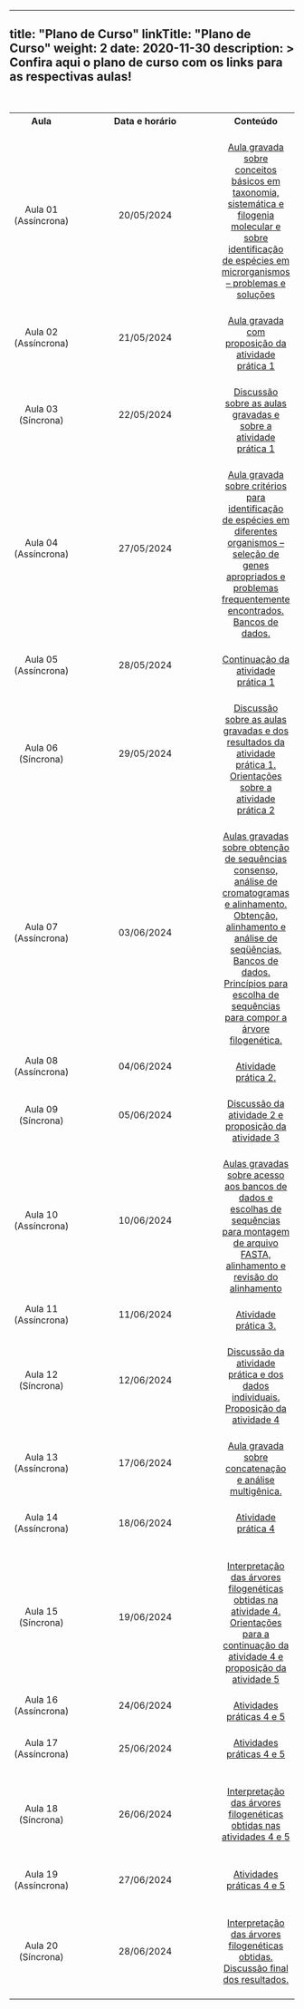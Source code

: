 
---
title: "Plano de Curso"
linkTitle: "Plano de Curso"
weight: 2
date: 2020-11-30
description: >
  Confira aqui o plano de curso com os links para as respectivas aulas!
---

<br>
<div align="center">
<table class="center" style="text-align:center; vertical-align:middle;">
  <tr>
    <th style="vertical-align:middle;"><strong>Aula</strong></th>
    <th style="vertical-align:middle;" width="310"><strong>Data e horário</strong></th>
	<th style="vertical-align:middle;"><strong>Conteúdo</strong></th>
  <tr>
  <td style="vertical-align:middle;">Aula 01 (Assíncrona)</td>
  <td style="vertical-align:middle;">20/05/2024</td>
  <td style="vertical-align:middle;"><a href="https://gstreinamentoeconsultoria.netlify.app/filogenia/2024_01/aulas/aula_01"><br>Aula gravada sobre conceitos básicos em taxonomia, sistemática e filogenia molecular e sobre identificação de espécies em microrganismos – problemas e soluções<br></a></td>
  <tr>
  <td style="vertical-align:middle;">Aula 02 (Assíncrona)</td>
  <td style="vertical-align:middle;">21/05/2024</td>
  <td style="vertical-align:middle;"><a href="https://gstreinamentoeconsultoria.netlify.app/filogenia/2024_01/aulas/aula_02"><br>Aula gravada com proposição da atividade prática 1<br></td>
  <tr>
  <td style="vertical-align:middle;">Aula 03 (Síncrona)</td>
  <td style="vertical-align:middle;">22/05/2024</td>
  <td style="vertical-align:middle;"><a href="https://gstreinamentoeconsultoria.netlify.app/filogenia/2024_01/aulas/aula_03"><br>Discussão sobre as aulas gravadas e sobre a atividade prática 1<br></a></td>
  <tr>
  <td style="vertical-align:middle;">Aula 04 (Assíncrona)</td>
  <td style="vertical-align:middle;">27/05/2024</td>
  <td style="vertical-align:middle;"><a href="https://gstreinamentoeconsultoria.netlify.app/filogenia/2024_01/aulas/aula_04"><br>Aula gravada sobre critérios para identificação de espécies em diferentes organismos – seleção de genes apropriados e problemas frequentemente encontrados. Bancos de dados.<br></td>
  <tr>
  <td style="vertical-align:middle;">Aula 05 (Assíncrona)</td>
  <td style="vertical-align:middle;">28/05/2024</td>
  <td style="vertical-align:middle;"><a href="https://gstreinamentoeconsultoria.netlify.app/filogenia/2024_01/aulas/aula_05"><br>Continuação da atividade prática 1<br></a></td>
  <tr>
  <td style="vertical-align:middle;">Aula 06 (Síncrona)</td>
  <td style="vertical-align:middle;">29/05/2024</td>
  <td style="vertical-align:middle;"><a href="https://gstreinamentoeconsultoria.netlify.app/filogenia/2024_01/aulas/aula_06"><br>Discussão sobre as aulas gravadas e dos resultados da atividade prática 1. Orientações sobre a atividade prática 2</a><br></td>
  <tr>
  <td style="vertical-align:middle;">Aula 07 (Assíncrona)</td>
  <td style="vertical-align:middle;">03/06/2024</td>
  <td style="vertical-align:middle;"><a href="https://gstreinamentoeconsultoria.netlify.app/filogenia/2024_01/aulas/aula_07"><br>Aulas gravadas sobre obtenção de sequências consenso, análise de cromatogramas e alinhamento. Obtenção, alinhamento e análise de seqüências. Bancos de dados. Princípios para escolha de sequências para compor a árvore filogenética.</a><br></td>
  <tr>
  <td style="vertical-align:middle;">Aula 08 (Assíncrona)</td>
  <td style="vertical-align:middle;">04/06/2024</td>
  <td style="vertical-align:middle;"><a href="https://gstreinamentoeconsultoria.netlify.app/filogenia/2024_01/aulas/aula_08"><br>Atividade prática 2.<br></td>
  <tr>
  <td style="vertical-align:middle;">Aula 09 (Síncrona)</td>
  <td style="vertical-align:middle;">05/06/2024</td>
  <td style="vertical-align:middle;"><a href="https://gstreinamentoeconsultoria.netlify.app/filogenia/2024_01/aulas/aula_09"><br>Discussão da atividade 2 e proposição da atividade 3<br></a></td>
  <tr>
  <td style="vertical-align:middle;">Aula 10 (Assíncrona)</td>
  <td style="vertical-align:middle;">10/06/2024</td>
  <td style="vertical-align:middle;"><a href="https://gstreinamentoeconsultoria.netlify.app/filogenia/2024_01/aulas/aula_10"><br>Aulas gravadas sobre acesso aos bancos de dados e escolhas de sequências para montagem de arquivo FASTA, alinhamento e revisão do alinhamento<br></td>
  <tr>
  <td style="vertical-align:middle;">Aula 11 (Assíncrona)</td>
  <td style="vertical-align:middle;">11/06/2024</td>
  <td style="vertical-align:middle;"><a href="https://gstreinamentoeconsultoria.netlify.app/filogenia/2024_01/aulas/aula_11"><br>Atividade prática 3.</a><br></td>
  <tr>
  <td style="vertical-align:middle;">Aula 12 (Síncrona)</td>
  <td style="vertical-align:middle;">12/06/2024</td>
  <td style="vertical-align:middle;"><a href="https://gstreinamentoeconsultoria.netlify.app/filogenia/2024_01/aulas/aula_12"><br>Discussão da atividade prática e dos dados individuais. Proposição da atividade 4</a><br></td>
  <tr>
  <td style="vertical-align:middle;">Aula 13 (Assíncrona)</td>
  <td style="vertical-align:middle;">17/06/2024</td>
  <td style="vertical-align:middle;"><a href="https://gstreinamentoeconsultoria.netlify.app/filogenia/2024_01/aulas/aula_13"><br>Aula gravada sobre concatenação e análise multigênica.</a><br></td>
  <tr>
  <td style="vertical-align:middle;">Aula 14 (Assíncrona)</td>
  <td style="vertical-align:middle;">18/06/2024</td>
  <td style="vertical-align:middle;"><a href="https://gstreinamentoeconsultoria.netlify.app/filogenia/2024_01/aulas/aula_14"><br>Atividade prática 4</a><br><br></td>
  <tr>
  <td style="vertical-align:middle;">Aula 15 (Síncrona)</td>
  <td style="vertical-align:middle;">19/06/2024</td>
  <td style="vertical-align:middle;"><a href="https://gstreinamentoeconsultoria.netlify.app/filogenia/2024_01/aulas/aula_15"><br>Interpretação das árvores filogenéticas obtidas na atividade 4. Orientações para a continuação da atividade 4 e proposição da atividade 5<br></td>
  <tr>
  <td style="vertical-align:middle;">Aula 16 (Assíncrona)</td>
  <td style="vertical-align:middle;">24/06/2024</td>
  <td style="vertical-align:middle;"><a href="https://gstreinamentoeconsultoria.netlify.app/filogenia/2024_01/aulas/aula_16"><br>Atividades práticas 4 e 5<br></td>
  <tr>
  <td style="vertical-align:middle;">Aula 17 (Assíncrona)</td>
  <td style="vertical-align:middle;">25/06/2024</td>
  <td style="vertical-align:middle;"><a href="https://gstreinamentoeconsultoria.netlify.app/filogenia/2024_01/aulas/aula_17"><br>Atividades práticas 4 e 5<br><br></td>
  <tr>
  <td style="vertical-align:middle;">Aula 18 (Síncrona)</td>
  <td style="vertical-align:middle;">26/06/2024</td>
  <td style="vertical-align:middle;"><a href="https://gstreinamentoeconsultoria.netlify.app/filogenia/2024_01/aulas/aula_18"><br>Interpretação das árvores filogenéticas obtidas nas atividades 4 e 5<br><br></td>
  <tr>
  <td style="vertical-align:middle;">Aula 19 (Assíncrona)</td>
  <td style="vertical-align:middle;">27/06/2024</td>
  <td style="vertical-align:middle;"><a href="https://gstreinamentoeconsultoria.netlify.app/filogenia/2024_01/aulas/aula_19"><br>Atividades práticas 4 e 5<br><br></td>
  <tr>
  <td style="vertical-align:middle;">Aula 20 (Síncrona)</td>
  <td style="vertical-align:middle;">28/06/2024</td>
  <td style="vertical-align:middle;"><a href="https://gstreinamentoeconsultoria.netlify.app/filogenia/2024_01/aulas/aula_20"><br>Interpretação das árvores filogenéticas obtidas. Discussão final dos resultados.<br><br></td>
  </table>
  </div>

	
